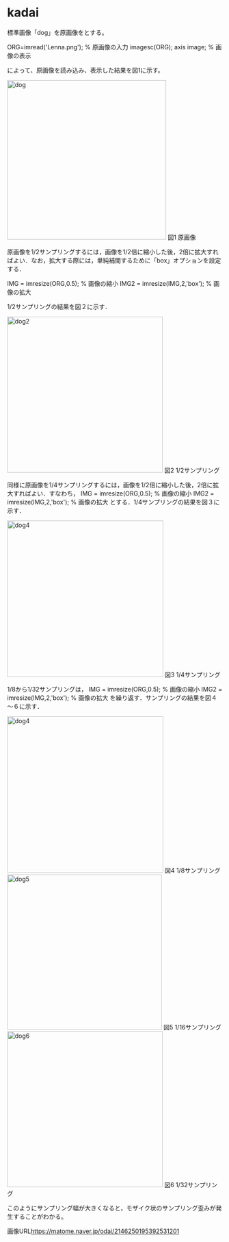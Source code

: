 # kadai

標準画像「dog」を原画像をとする。

ORG=imread('Lenna.png'); % 原画像の入力
imagesc(ORG); axis image; % 画像の表示

によって、原画像を読み込み、表示した結果を図1に示す。

<img width="372" alt="dog" src="https://user-images.githubusercontent.com/30037928/67667252-c0758b80-f9b0-11e9-9511-e86483478fa1.png">
図1 原画像

原画像を1/2サンプリングするには，画像を1/2倍に縮小した後，2倍に拡大すればよい．なお，拡大する際には，単純補間するために「box」オプションを設定する．

IMG = imresize(ORG,0.5); % 画像の縮小
IMG2 = imresize(IMG,2,'box'); % 画像の拡大

1/2サンプリングの結果を図２に示す．

<img width="364" alt="dog2" src="https://user-images.githubusercontent.com/30037928/67668066-8f965600-f9b2-11e9-8663-bf6fb0e0b47a.png">
図2  1/2サンプリング

同様に原画像を1/4サンプリングするには，画像を1/2倍に縮小した後，2倍に拡大すればよい．すなわち，
IMG = imresize(ORG,0.5); % 画像の縮小
IMG2 = imresize(IMG,2,'box'); % 画像の拡大
とする．1/4サンプリングの結果を図３に示す．

<img width="365" alt="dog4" src="https://user-images.githubusercontent.com/30037928/67668211-d3895b00-f9b2-11e9-8ad6-ed88245e42b0.png">
図3 1/4サンプリング

1/8から1/32サンプリングは，
IMG = imresize(ORG,0.5); % 画像の縮小
IMG2 = imresize(IMG,2,'box'); % 画像の拡大
を繰り返す．サンプリングの結果を図４～６に示す．

<img width="365" alt="dog4" src="https://user-images.githubusercontent.com/30037928/67668605-9bcee300-f9b3-11e9-8b6f-b6cf2d00d558.png">
図4 1/8サンプリング

<img width="362" alt="dog5" src="https://user-images.githubusercontent.com/30037928/67668623-a5584b00-f9b3-11e9-9c32-3b3677f7b663.png">
図5 1/16サンプリング

<img width="364" alt="dog6" src="https://user-images.githubusercontent.com/30037928/67668633-ac7f5900-f9b3-11e9-9a5f-92a04d533b67.png">
図6 1/32サンプリング

このようにサンプリング幅が大きくなると，モザイク状のサンプリング歪みが発生することがわかる。

画像URL<https://matome.naver.jp/odai/2146250195392531201>
